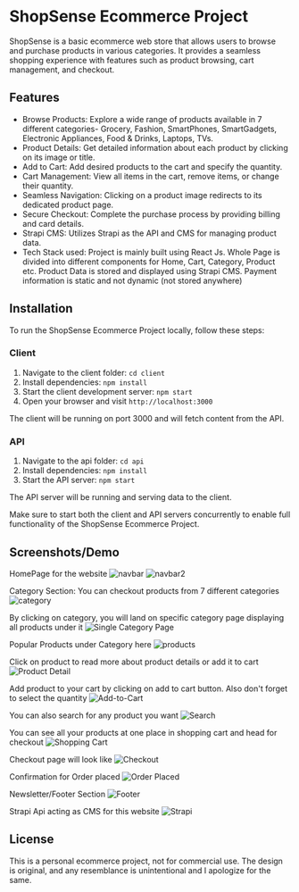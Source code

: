 # ShopSense Ecommerce Project

ShopSense is a basic ecommerce web store that allows users to browse and purchase products in various categories. It provides a seamless shopping experience with features such as product browsing, cart management, and checkout.

## Features

- Browse Products: Explore a wide range of products available in 7 different categories- Grocery, Fashion, SmartPhones, SmartGadgets, Electronic Appliances, Food & Drinks, Laptops, TVs.
- Product Details: Get detailed information about each product by clicking on its image or title.
- Add to Cart: Add desired products to the cart and specify the quantity.
- Cart Management: View all items in the cart, remove items, or change their quantity.
- Seamless Navigation: Clicking on a product image redirects to its dedicated product page.
- Secure Checkout: Complete the purchase process by providing billing and card details.
- Strapi CMS: Utilizes Strapi as the API and CMS for managing product data.
- Tech Stack used: Project is mainly built using React Js. Whole Page is divided into different components for Home, Cart, Category, Product etc. Product Data is stored and displayed using Strapi CMS. Payment information is static and not dynamic (not stored anywhere)

## Installation

To run the ShopSense Ecommerce Project locally, follow these steps:

### Client

1. Navigate to the client folder: `cd client`
2. Install dependencies: `npm install`
3. Start the client development server: `npm start`
4. Open your browser and visit `http://localhost:3000`

The client will be running on port 3000 and will fetch content from the API.

### API

1. Navigate to the api folder: `cd api`
2. Install dependencies: `npm install`
3. Start the API server: `npm start`

The API server will be running and serving data to the client.

Make sure to start both the client and API servers concurrently to enable full functionality of the ShopSense Ecommerce Project.


## Screenshots/Demo
HomePage for the website 
![navbar](./ScreenShots/Navbar.png)
![navbar2](./ScreenShots/Nav2.png)

Category Section: You can checkout products from 7 different categories 
![category](./ScreenShots/Categories.png)

By clicking on category, you will land on specific category page displaying all products under it
![Single Category Page](./ScreenShots/Single%20Category.png)

Popular Products under Category here
![products](./ScreenShots/Products.png)

Click on product to read more about product details or add it to cart
![Product Detail](./ScreenShots/Product%20Detail.png)

Add product to your cart by clicking on add to cart button. Also don't forget to select the quantity
![Add-to-Cart](./ScreenShots/AddtoCart.png)

You can also search for any product you want
![Search](./ScreenShots/Seach.png)

You can see all your products at one place in shopping cart and head for checkout
![Shopping Cart](./ScreenShots/Shopping%20Cart.png)

Checkout page will look like
![Checkout](./ScreenShots/Checkout.png)

Confirmation for Order placed
![Order Placed](./ScreenShots/Order%20Success.png)

Newsletter/Footer Section
![Footer](./ScreenShots/Footer.png)

Strapi Api acting as CMS for this website
![Strapi](./ScreenShots/Strapi%20Admin.png)

## License
This is a personal ecommerce project, not for commercial use. The design is original, and any resemblance is unintentional and I apologize for the same.